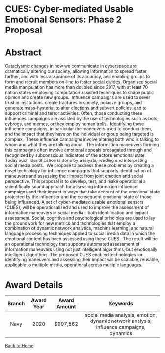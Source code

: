 
CUES: Cyber-mediated Usable Emotional Sensors: Phase 2 Proposal
===============================================================

# Abstract


Cataclysmic changes in how we communicate in cyberspace are dramatically altering our society, allowing information to spread faster, farther, and with less assurance of its accuracy, and enabling groups to form and recruit members on-line to foster social divides. Organized social media manipulation has more than doubled since 2017, with at least 70 nation states employing computation assisted techniques to shape public opinion and create new groups.  Influence campaigns are used to sever trust in institutions, create fractures in society, polarize groups, and generate mass-hysteria, to alter elections and subvert policies, and to support criminal and terror activities. Often, those conducting these influences campaigns are assisted by the use of technologies such as bots, cybrogs, and memes, or they employ human trolls.  Identifying these influence campaigns, in particular the maneuvers used to conduct them, and the impact that they have on the individual or group being targeted is complex.  These influence campaigns involve altering both who is talking to whom and what they are talking about.  The information maneuvers forming this campaigns often involve emotional appeals propagated through and recognized by subconscious indicators of the actor’s emotional state.  Today such identification is done by analysts, reading and interpreting social media posts.  We propose to address these problems by creating a novel technology for influence campaigns that supports identification of maneuvers and assessing their impact from joint emotion and social perspective. This proposal is to develop, test, and make operational a scientifically sound approach for assessing information influence campaigns and their impact in ways that take account of the emotional state projected by the influencer and the consequent emotional state of those being influenced. A set of cyber-mediated usable emotional sensors (CUES), will be operationalized and used to improve the assessment of information maneuvers in social media – both identification and impact assessment. Social, cognitive and psychological principles are used to lay the groundwork for new metrics and technologies that employ a combination of dynamic network analytics, machine learning, and natural language processing techniques applied to social media data in which the emotional content has been assessed using these CUES.  The result will be an operational technology that supports automated assessment of information maneuvers using not just intelligent algorithms, but emotionally intelligent algorithms. The proposed CUES enabled technologies for identifying maneuvers and assessing their impact will be scalable, reusable, applicable to multiple media, operational across multiple languages.  

# Award Details

|Branch|Award Year|Award Amount|Keywords|
| :---: | :---: | :---: | :---: |
|Navy|2020|$997,562|social media analysis, emotion, dynamic network analysis, influence campaigns, dynamics|
  
  


[Back to Home](https://github.com/chrischow/dod_sbir_awards/JH/#2147)
